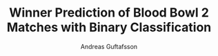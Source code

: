 ---
layout: post
title: "Winner Prediction of Blood Bowl 2 Matches with Binary Classification"
author: "Andreas Guftafsson"
year: "2019"
place: "Malmö University"
type: "master"
thesis_url: "http://www.diva-portal.org/smash/get/diva2:1480516/FULLTEXT01.pdf"
thesis_img: "/images/main-profile-photo.png"
category: dancing
tags: ml bloodbowl2

---